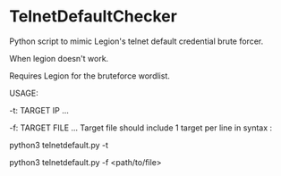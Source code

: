 # TelnetDefaultChecker
Python script to mimic Legion's telnet default credential brute forcer. 
        
When legion doesn't work.
        
Requires Legion for the bruteforce wordlist.
           
USAGE:

-t: TARGET IP ... 

-f: TARGET FILE ... Target file should include 1 target per line in syntax <IP>:<PORT>

python3 telnetdefault.py -t <IP ADDRESS>  

python3 telnetdefault.py -f <path/to/file>
